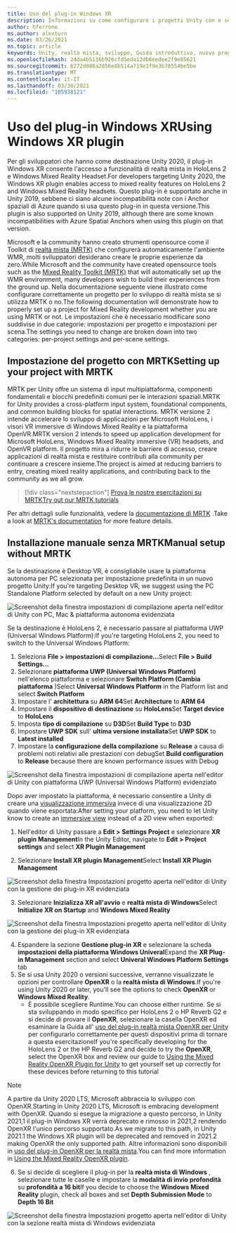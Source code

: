 ```yaml
---
title: Uso del plug-in Windows XR
description: Informazioni su come configurare i progetti Unity con e senza MRTK con il supporto di Windows XR.
author: hferrone
ms.author: alexturn
ms.date: 03/26/2021
ms.topic: article
keywords: Unity, realtà mista, sviluppo, Guida introduttiva, nuovo progetto, realtà mista di Windows, UWP, XR, prestazioni, legacy, MRTK, Windows
ms.openlocfilehash: 24da4b5116b926cfd5eda12db6eedee2f9e85621
ms.sourcegitcommit: 6272d086a2856e8b514a719e1f9e3b78554be5be
ms.translationtype: MT
ms.contentlocale: it-IT
ms.lasthandoff: 03/30/2021
ms.locfileid: "105938121"
---
```

# <a name="using-windows-xr-plugin"></a><span data-ttu-id="338de-104">Uso del plug-in Windows XR</span><span class="sxs-lookup"><span data-stu-id="338de-104">Using Windows XR plugin</span></span>

<span data-ttu-id="338de-105">Per gli sviluppatori che hanno come destinazione Unity 2020, il plug-in Windows XR consente l'accesso a funzionalità di realtà mista in HoloLens 2 e Windows Mixed Reality Headset.</span><span class="sxs-lookup"><span data-stu-id="338de-105">For developers targeting Unity 2020, the Windows XR plugin enables access to mixed reality features on HoloLens 2 and Windows Mixed Reality headsets.</span></span>  <span data-ttu-id="338de-106">Questo plug-in è supportato anche in Unity 2019, sebbene ci siano alcune incompatibilità note con i Anchor spaziali di Azure quando si usa questo plug-in in questa versione.</span><span class="sxs-lookup"><span data-stu-id="338de-106">This plugin is also supported on Unity 2019, although there are some known incompatibilities with Azure Spatial Anchors when using this plugin on that version.</span></span>

<span data-ttu-id="338de-107">Microsoft e la community hanno creato strumenti opensource come il Toolkit di [realtà mista (MRTK)](https://microsoft.github.io/MixedRealityToolkit-Unity/Documentation/Installation.html) che configurerà automaticamente l'ambiente WMR, molti sviluppatori desiderano creare le proprie esperienze da zero.</span><span class="sxs-lookup"><span data-stu-id="338de-107">While Microsoft and the community have created opensource tools such as the [Mixed Reality Toolkit (MRTK)](https://microsoft.github.io/MixedRealityToolkit-Unity/Documentation/Installation.html) that will automatically set up the WMR environment, many developers wish to build their experiences from the ground up.</span></span>  <span data-ttu-id="338de-108">Nella documentazione seguente viene illustrato come configurare correttamente un progetto per lo sviluppo di realtà mista se si utilizza MRTK o no.</span><span class="sxs-lookup"><span data-stu-id="338de-108">The following documentation will demonstrate how to properly set up a project for Mixed Reality development whether you are using MRTK or not.</span></span>  <span data-ttu-id="338de-109">Le impostazioni che è necessario modificare sono suddivise in due categorie: impostazioni per progetto e impostazioni per scena.</span><span class="sxs-lookup"><span data-stu-id="338de-109">The settings you need to change are broken down into two categories: per-project settings and per-scene settings.</span></span>

## <a name="setting-up-your-project-with-mrtk"></a><span data-ttu-id="338de-110">Impostazione del progetto con MRTK</span><span class="sxs-lookup"><span data-stu-id="338de-110">Setting up your project with MRTK</span></span>

<span data-ttu-id="338de-111">MRTK per Unity offre un sistema di input multipiattaforma, componenti fondamentali e blocchi predefiniti comuni per le interazioni spaziali.</span><span class="sxs-lookup"><span data-stu-id="338de-111">MRTK for Unity provides a cross-platform input system, foundational components, and common building blocks for spatial interactions.</span></span> <span data-ttu-id="338de-112">MRTK versione 2 intende accelerare lo sviluppo di applicazioni per Microsoft HoloLens, i visori VR immersive di Windows Mixed Reality e la piattaforma OpenVR.</span><span class="sxs-lookup"><span data-stu-id="338de-112">MRTK version 2 intends to speed up application development for Microsoft HoloLens, Windows Mixed Reality immersive (VR) headsets, and OpenVR platform.</span></span> <span data-ttu-id="338de-113">Il progetto mira a ridurre le barriere di accesso, creare applicazioni di realtà mista e restituire contributi alla community per continuare a crescere insieme.</span><span class="sxs-lookup"><span data-stu-id="338de-113">The project is aimed at reducing barriers to entry, creating mixed reality applications, and contributing back to the community as we all grow.</span></span>

> [!div class="nextstepaction"]
> [<span data-ttu-id="338de-114">Prova le nostre esercitazioni su MRTK</span><span class="sxs-lookup"><span data-stu-id="338de-114">Try out our MRTK tutorials</span></span>](tutorials/mr-learning-base-01.md)

<span data-ttu-id="338de-115">Per altri dettagli sulle funzionalità, vedere la [documentazione di MRTK](/windows/mixed-reality/mrtk-unity) .</span><span class="sxs-lookup"><span data-stu-id="338de-115">Take a look at [MRTK's documentation](/windows/mixed-reality/mrtk-unity) for more feature details.</span></span>

## <a name="manual-setup-without-mrtk"></a><span data-ttu-id="338de-116">Installazione manuale senza MRTK</span><span class="sxs-lookup"><span data-stu-id="338de-116">Manual setup without MRTK</span></span>

<span data-ttu-id="338de-117">Se la destinazione è Desktop VR, è consigliabile usare la piattaforma autonoma per PC selezionata per impostazione predefinita in un nuovo progetto Unity:</span><span class="sxs-lookup"><span data-stu-id="338de-117">If you're targeting Desktop VR, we suggest using the PC Standalone Platform selected by default on a new Unity project:</span></span>

![Screenshot della finestra impostazioni di compilazione aperta nell'editor di Unity con PC, Mac & piattaforma autonoma evidenziata](images/wmr-config-img-3.png)

<span data-ttu-id="338de-119">Se la destinazione è HoloLens 2, è necessario passare al piattaforma UWP (Universal Windows Platform):</span><span class="sxs-lookup"><span data-stu-id="338de-119">If you're targeting HoloLens 2, you need to switch to the Universal Windows Platform:</span></span>

1.  <span data-ttu-id="338de-120">Seleziona **File > impostazioni di compilazione...**</span><span class="sxs-lookup"><span data-stu-id="338de-120">Select **File > Build Settings...**</span></span>
2.  <span data-ttu-id="338de-121">Selezionare **piattaforma UWP (Universal Windows Platform)** nell'elenco piattaforma e selezionare **Switch Platform (Cambia piattaforma** )</span><span class="sxs-lookup"><span data-stu-id="338de-121">Select **Universal Windows Platform** in the Platform list and select **Switch Platform**</span></span>
3.  <span data-ttu-id="338de-122">Impostare l' **architettura** su **ARM 64**</span><span class="sxs-lookup"><span data-stu-id="338de-122">Set **Architecture** to **ARM 64**</span></span>
4.  <span data-ttu-id="338de-123">Impostare il **dispositivo di destinazione** su **HoloLens**</span><span class="sxs-lookup"><span data-stu-id="338de-123">Set **Target device** to **HoloLens**</span></span>
5.  <span data-ttu-id="338de-124">Imposta **tipo di compilazione** su **D3D**</span><span class="sxs-lookup"><span data-stu-id="338de-124">Set **Build Type** to **D3D**</span></span>
6.  <span data-ttu-id="338de-125">Impostare **UWP SDK** sull' **ultima versione installata**</span><span class="sxs-lookup"><span data-stu-id="338de-125">Set **UWP SDK** to **Latest installed**</span></span>
7.  <span data-ttu-id="338de-126">Impostare la **configurazione della compilazione** su **Release** a causa di problemi noti relativi alle prestazioni con debug</span><span class="sxs-lookup"><span data-stu-id="338de-126">Set **Build configuration** to **Release** because there are known performance issues with Debug</span></span>

![Screenshot della finestra impostazioni di compilazione aperta nell'editor di Unity con piattaforma UWP (Universal Windows Platform) evidenziato](images/wmr-config-img-4.png)

<span data-ttu-id="338de-128">Dopo aver impostato la piattaforma, è necessario consentire a Unity di creare una [visualizzazione immersiva](../../design/app-views.md) invece di una visualizzazione 2D quando viene esportata:</span><span class="sxs-lookup"><span data-stu-id="338de-128">After setting your platform, you need to let Unity know to create an [immersive view](../../design/app-views.md) instead of a 2D view when exported:</span></span>

1. <span data-ttu-id="338de-129">Nell'editor di Unity passare a **Edit > Settings Project** e selezionare **XR plugin Management**</span><span class="sxs-lookup"><span data-stu-id="338de-129">In the Unity Editor, navigate to **Edit > Project settings** and select **XR Plugin Management**</span></span>

2. <span data-ttu-id="338de-130">Selezionare **Install XR plugin Management**</span><span class="sxs-lookup"><span data-stu-id="338de-130">Select **Install XR Plugin Management**</span></span>

![Screenshot della finestra Impostazioni progetto aperta nell'editor di Unity con la gestione dei plug-in XR evidenziata](images/wmr-config-img-5.png)

3. <span data-ttu-id="338de-132">Selezionare **Inizializza XR all'avvio** e **realtà mista di Windows**</span><span class="sxs-lookup"><span data-stu-id="338de-132">Select **Initialize XR on Startup** and **Windows Mixed Reality**</span></span>

![Screenshot della finestra Impostazioni progetto aperta nell'editor di Unity con la gestione dei plug-in XR evidenziata](images/wmr-config-img-7.png)

4. <span data-ttu-id="338de-134">Espandere la sezione **Gestione plug-in XR** e selezionare la scheda **impostazioni della piattaforma Windows Univeral**</span><span class="sxs-lookup"><span data-stu-id="338de-134">Expand the **XR Plug-in Management** section and select **Univeral Windows Platform Settings** tab</span></span>
5. <span data-ttu-id="338de-135">Se si usa Unity 2020 o versioni successive, verranno visualizzate le opzioni per controllare **OpenXR** o la **realtà mista di Windows**.</span><span class="sxs-lookup"><span data-stu-id="338de-135">If you're using Unity 2020 or later, you'll see the options to check **OpenXR** or **Windows Mixed Reality**.</span></span> 
    * <span data-ttu-id="338de-136">È possibile scegliere Runtime.</span><span class="sxs-lookup"><span data-stu-id="338de-136">You can choose either runtime.</span></span>  <span data-ttu-id="338de-137">Se si sta sviluppando in modo specifico per HoloLens 2 o HP Reverb G2 e si decide di provare il **OpenXR**, selezionare la casella OpenXR ed esaminare la Guida all' [uso del plug-in realtà mista OpenXR per Unity](openxr-getting-started.md) per configurarlo correttamente per questi dispositivi prima di tornare a questa esercitazione</span><span class="sxs-lookup"><span data-stu-id="338de-137">If you're specifically developing for the HoloLens 2 or the HP Reverb G2 and decide to try the **OpenXR**, select the OpenXR box and review our guide to [Using the Mixed Reality OpenXR Plugin for Unity](openxr-getting-started.md) to get yourself set up correctly for these devices before returning to this tutorial</span></span>

> [!NOTE]
> <span data-ttu-id="338de-138">A partire da Unity 2020 LTS, Microsoft abbraccia lo sviluppo con OpenXR.</span><span class="sxs-lookup"><span data-stu-id="338de-138">Starting in Unity 2020 LTS, Microsoft is embracing development with OpenXR.</span></span>  <span data-ttu-id="338de-139">Quando si esegue la migrazione a questo percorso, in Unity 2021,1 il plug-in Windows XR verrà deprecato e rimosso in 2021,2 rendendo OpenXR l'unico percorso supportato.</span><span class="sxs-lookup"><span data-stu-id="338de-139">As we migrate to this path, in Unity 2021.1 the Windows XR plugin will be deprecated and removed in 2021.2 making OpenXR the only supported path.</span></span> <span data-ttu-id="338de-140">Altre informazioni sono disponibili in [uso del plug-in OpenXR per la realtà mista](openxr-getting-started.md).</span><span class="sxs-lookup"><span data-stu-id="338de-140">You can find more information in [Using the Mixed Reality OpenXR plugin](openxr-getting-started.md).</span></span>

6. <span data-ttu-id="338de-141">Se si decide di scegliere il plug-in per la **realtà mista di Windows** , selezionare tutte le caselle e impostare la **modalità di invio profondità** su **profondità a 16 bit**</span><span class="sxs-lookup"><span data-stu-id="338de-141">If you decide to choose the **Windows Mixed Reality** plugin, check all boxes and set **Depth Submission Mode** to **Depth 16 Bit**</span></span>

![Screenshot della finestra Impostazioni progetto aperta nell'editor di Unity con la sezione realtà mista di Windows evidenziata](images/wmr-config-img-8.png)
